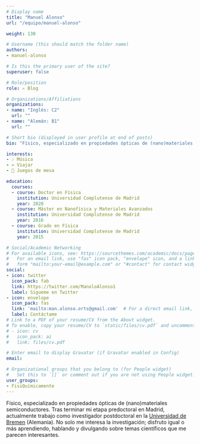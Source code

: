 ```yaml
---
# Display name
title: "Manuel Alonso"
url: "/equipo/manuel-alonso"

weight: 130

# Username (this should match the folder name)
authors:
- manuel-alonso

# Is this the primary user of the site?
superuser: false

# Role/position
role: ✍️ Blog

# Organizations/Affiliations
organizations:
- name: "Inglés: C2"
  url: ""
- name: "Alemán: B1"
  url: ""

# Short bio (displayed in user profile at end of posts)
bio: "Físico, especializado en propiedades ópticas de (nano)materiales semiconductores. Postdoc en la [Universidad de Bremen](https://www.uni-bremen.de/en/ifp/research-groups/solid-state-materials-research-group-eickhoff/team-research-group-eickhoff/dr-manuel-alonso-orts) (Alemania)."

interests:
- 🎶 Música
- ✈️ Viajar
- 🧩 Juegos de mesa

education:
  courses:
  - course: Doctor en Física
    institution: Universidad Complutense de Madrid
    year: 2020
  - course: Máster en Nanofísica y Materiales Avanzados
    institution: Universidad Complutense de Madrid
    year: 2016
  - course: Grado en Física
    institution: Universidad Complutense de Madrid
    year: 2015

# Social/Academic Networking
# For available icons, see: https://sourcethemes.com/academic/docs/page-builder/#icons
#   For an email link, use "fas" icon pack, "envelope" icon, and a link in the
#   form "mailto:your-email@example.com" or "#contact" for contact widget.
social:
- icon: twitter
  icon_pack: fab
  link: https://twitter.com/ManoloAlonso1
  label: Sígueme en Twitter
- icon: envelope
  icon_pack: fas
  link: 'mailto:man.alonso.orts@gmail.com'  # For a direct email link, use "mailto:test@example.org".
  label: Contáctame 
# Link to a PDF of your resume/CV from the About widget.
# To enable, copy your resume/CV to `static/files/cv.pdf` and uncomment the lines below.
# - icon: cv
#   icon_pack: ai
#   link: files/cv.pdf

# Enter email to display Gravatar (if Gravatar enabled in Config)
email:

# Organizational groups that you belong to (for People widget)
#   Set this to `[]` or comment out if you are not using People widget.
user_groups:
- FisiQuímicamente
---
```


Físico, especializado en propiedades ópticas de (nano)materiales semiconductores. Tras terminar mi etapa predoctoral en Madrid, actualmente trabajo como investigador postdoctoral en la [Universidad de Bremen](https://www.uni-bremen.de/en/ifp/research-groups/solid-state-materials-research-group-eickhoff/team-research-group-eickhoff/dr-manuel-alonso-orts) (Alemania). No solo me interesa la investigación; disfruto igual o más aprendiendo, hablando y divulgando sobre temas científicos que me parecen interesantes.